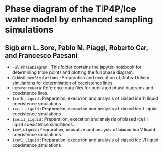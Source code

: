 # Phase diagram of the TIP4P/Ice water model by enhanced sampling simulations
## Sigbjørn L. Bore, Pablo M. Piaggi, Roberto Car, and Francesco Paesani

* ```FullPhaseDiagram``` : This folder contains the jupyter-notebook for determining triple points and plotting the full phase diagram.
* ```GibbsDuhemSimulations``` : Preparation and execution of Gibbs-Duhem simulations for determination of coexistence lines.
* ```ReferenceData```: Reference data files for published phase diagrams and coexistence lines.
* ```IceIh_Liquid``` : Preparation, execution and analysis of biased ice Ih liquid coexistence simulations.
* ```IceII_Liquid``` : Preparation, execution and analysis of biased ice II liquid coexistence simulations.
* ```IceIII_Liquid``` : Preparation, execution and analysis of biased ice III liquid coexistence simulations.
* ```IceV_Liquid``` : Preparation, execution and analysis of biased ice V liquid coexistence simulations.
* ```IceVI_Liquid``` : Preparation, execution and analysis of biased ice VI liquid coexistence simulations.